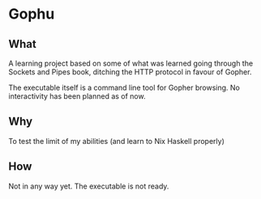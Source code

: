 # Gophu

## What
A learning project based on some of what was learned going through the Sockets
and Pipes book, ditching the HTTP protocol in favour of Gopher.

The executable itself is a command line tool for Gopher browsing. No
interactivity has been planned as of now.

## Why
To test the limit of my abilities (and learn to Nix Haskell properly)

## How
Not in any way yet. The executable is not ready.
